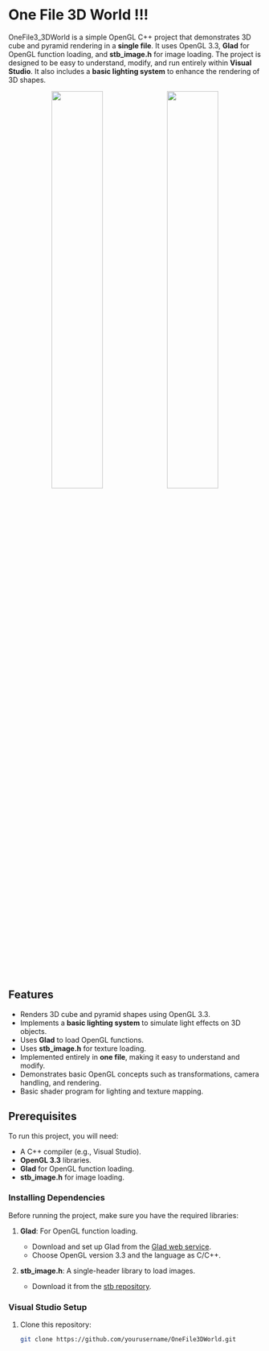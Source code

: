 # One File 3D World !!!

OneFile3_3DWorld is a simple OpenGL C++ project that demonstrates 3D cube and pyramid rendering in a **single file**. It uses OpenGL 3.3, **Glad** for OpenGL function loading, and **stb_image.h** for image loading. The project is designed to be easy to understand, modify, and run entirely within **Visual Studio**. It also includes a **basic lighting system** to enhance the rendering of 3D shapes.

<div align="center">
  <img src="https://github.com/user-attachments/assets/c1831887-1ce7-4b3d-865c-f5c5adeed0b2" width="45%" />
  <img src="https://github.com/user-attachments/assets/c2791b24-9a87-4f7b-b8f7-98f3c6d8f275" width="45%" />
</div>

## Features

- Renders 3D cube and pyramid shapes using OpenGL 3.3.
- Implements a **basic lighting system** to simulate light effects on 3D objects.
- Uses **Glad** to load OpenGL functions.
- Uses **stb_image.h** for texture loading.
- Implemented entirely in **one file**, making it easy to understand and modify.
- Demonstrates basic OpenGL concepts such as transformations, camera handling, and rendering.
- Basic shader program for lighting and texture mapping.

## Prerequisites

To run this project, you will need:

- A C++ compiler (e.g., Visual Studio).
- **OpenGL 3.3** libraries.
- **Glad** for OpenGL function loading.
- **stb_image.h** for image loading.

### Installing Dependencies

Before running the project, make sure you have the required libraries:

1. **Glad**: For OpenGL function loading.
   - Download and set up Glad from the [Glad web service](https://glad.dav1d.de/).
   - Choose OpenGL version 3.3 and the language as C/C++.
   
2. **stb_image.h**: A single-header library to load images.
   - Download it from the [stb repository](https://github.com/nothings/stb/blob/master/stb_image.h).

### Visual Studio Setup

1. Clone this repository:
   ```bash
   git clone https://github.com/yourusername/OneFile3DWorld.git
